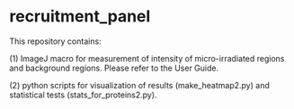 # recruitment_panel

This repository contains:

(1) ImageJ macro for measurement of intensity of micro-irradiated regions and background regions.  Please refer to the User Guide.

(2) python scripts for visualization of results (make_heatmap2.py) and statistical tests (stats_for_proteins2.py).
